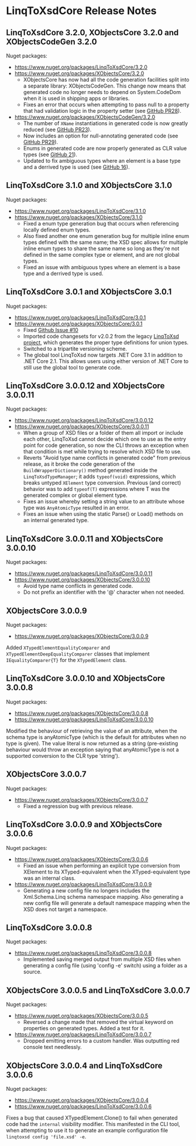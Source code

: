 # LinqToXsdCore Release Notes

## LinqToXsdCore 3.2.0, XObjectsCore 3.2.0 and XObjectsCodeGen 3.2.0
Nuget packages:
* https://www.nuget.org/packages/LinqToXsdCore/3.2.0
* https://www.nuget.org/packages/XObjectsCore/3.2.0
	* XObjectsCore has now had all the code generation facilities split into a separate library: XObjectsCodeGen. This change now means that generated code no longer needs to depend on System.CodeDom when it is used in shipping apps or libraries.
	* Fixes an error that occurs when attempting to pass null to a property that had validation logic in the property setter (see [GitHub PR28](https://github.com/mamift/LinqToXsdCore/pull/28)).
* https://www.nuget.org/packages/XObjectsCodeGen/3.2.0
	* The number of `XName` instantiations in generated code is now greatly reduced (see [GitHub PR23](https://github.com/mamift/LinqToXsdCore/pull/23)).
	* Now includes an option for null-annotating generated code (see [GitHub PR29](https://github.com/mamift/LinqToXsdCore/pull/29)).	
	* Enums in generated code are now properly generated as CLR value types (see [GitHub 21](https://github.com/mamift/LinqToXsdCore/pull/21)).
	* Updated to fix ambiguous types where an element is a base type and a derrived type is used (see [GitHub 16](https://github.com/mamift/LinqToXsdCore/pull/16)).

## LinqToXsdCore 3.1.0 and XObjectsCore 3.1.0
Nuget packages:
* https://www.nuget.org/packages/LinqToXsdCore/3.1.0
* https://www.nuget.org/packages/XObjectsCore/3.1.0
	* Fixed a enum type generation bug that occurs when referencing locally defined enum types.
	* Also fixed another one enum generation bug for multiple inline enum types defined with the same name; the XSD spec allows for multiple inline enum types to share the same name so long as they're not defined in the same complex type or element, and are not global types.
	* Fixed an issue with ambiguous types where an element is a base type and a derrived type is used.

## LinqToXsdCore 3.0.1 and XObjectsCore 3.0.1
Nuget packages:
* https://www.nuget.org/packages/LinqToXsdCore/3.0.1
* https://www.nuget.org/packages/XObjectsCore/3.0.1
	* Fixed [Github Issue #10](https://github.com/mamift/LinqToXsdCore/issues/10)
	* Imported code changesets for v2.0.2 from the legacy [LinqToXsd project](https://archive.codeplex.com/?p=linqtoxsd), which generates the proper type definitions for union types.
	* Switched to a tripartite versioning scheme.
	* The global tool LinqToXsd now targets .NET Core 3.1 in addition to .NET Core 2.1. This allows users using either version of .NET Core to still use the global tool to generate code.

## LinqToXsdCore 3.0.0.12 and XObjectsCore 3.0.0.11
Nuget packages:
* https://www.nuget.org/packages/LinqToXsdCore/3.0.0.12
* https://www.nuget.org/packages/XObjectsCore/3.0.0.11
	* When a group of XSD files or a folder of them all import or include each other, LinqToXsd cannot decide which one to use as the entry point for code generation, so now the CLI throws an exception when that condition is met while trying to resolve which XSD file to use.
	* Reverts "Avoid type name conflicts in generated code" from previous release, as it broke the code generation of the `BuildWrapperDictionary()` method generated inside the `LinqToXsdTypeManager`; it adds `typeof(void)` expressions, which breaks untyped `XElement` type conversion. Previous (and correct) behavior was to add `typeof(T)` expressions where T was the generated complex or global element type.
	* Fixes an issue whereby setting a string value to an attribute whose type was `AnyAtomicType` resulted in an error.
	* Fixes an issue when using the static Parse() or Load() methods on an internal generated type.

## LinqToXsdCore 3.0.0.11 and XObjectsCore 3.0.0.10
Nuget packages:
* https://www.nuget.org/packages/LinqToXsdCore/3.0.0.11
* https://www.nuget.org/packages/XObjectsCore/3.0.0.10
	* Avoid type name conflicts in generated code. 
	* Do not prefix an identifier with the '@' character when not needed.

## XObjectsCore 3.0.0.9
Nuget packages: 
* https://www.nuget.org/packages/XObjectsCore/3.0.0.9

Added `XTypedElementEqualityComparer` and `XTypedElementDeepEqualityComparer` classes that implement `IEqualityComparer{T}` for the `XTypedElement` class.

## LinqToXsdCore 3.0.0.10 and XObjectsCore 3.0.0.8
Nuget packages: 
* https://www.nuget.org/packages/XObjectsCore/3.0.0.8
* https://www.nuget.org/packages/LinqToXsdCore/3.0.0.10

Modified the behaviour of retrieving the value of an attribute, when the schema type is anyAtomicType (which is the default for attributes when no type is given). The value literal is now returned as a string (pre-existing behaviour would throw an exception saying that anyAtomicType is not a supported conversion to the CLR type 'string').

## XObjectsCore 3.0.0.7
Nuget packages: 
* https://www.nuget.org/packages/XObjectsCore/3.0.0.7
	* Fixed a regression bug with previous release.

## LinqToXsdCore 3.0.0.9 and XObjectsCore 3.0.0.6
Nuget packages: 
* https://www.nuget.org/packages/XObjectsCore/3.0.0.6
	* Fixed an issue when performing an explicit type conversion from XElement to its XTyped-equivalent when the XTyped-equivalent type was an internal class.
* https://www.nuget.org/packages/LinqToXsdCore/3.0.0.9
	* Generating a new config file no longers includes the Xml.Schema.Linq schema namespace mapping. Also generating a new config file will generate a default namespace mapping when the XSD does not target a namespace. 

## LinqToXsdCore 3.0.0.8
Nuget packages: 
* https://www.nuget.org/packages/LinqToXsdCore/3.0.0.8
	* Implemented saving merged output from multiple XSD files when generating a config file (using 'config -e' switch) using a folder as a source.

## XObjectsCore 3.0.0.5 and LinqToXsdCore 3.0.0.7
Nuget packages: 
* https://www.nuget.org/packages/XObjectsCore/3.0.0.5
	* Reversed a change made that removed the virtual keyword on properties on generated types. Added a test for it.
* https://www.nuget.org/packages/LinqToXsdCore/3.0.0.7
	* Dropped emitting errors to a custom handler. Was outputting red console text needlessly.

## XObjectsCore 3.0.0.4 and LinqToXsdCore 3.0.0.6
Nuget packages: 
* https://www.nuget.org/packages/XObjectsCore/3.0.0.4
* https://www.nuget.org/packages/LinqToXsdCore/3.0.0.6

Fixes a bug that caused XTypedElement.Clone() to fail when generated code had the `internal` visibility modifier. This manifested in the CLI tool, when attempting to use it to generate an example configuration file `linqtoxsd config 'file.xsd' -e`.
